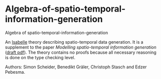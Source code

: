 # Algebra-of-spatio-temporal-information-generation
Algebra of spatio-temporal-information-generation


An [Isabelle](https://isabelle.in.tum.de/) theory describing spatio-temporal data generation. It is a supplement to the paper 
_Modelling spatio-temporal information generation_ ([draft pdf](http://geographicknowledge.de/pdf/generativealgebra.pdf)). 
The theory contains no proofs because all necessary reasoning is done on the type checking level.

Authors: Simon Scheider, Benedikt Gräler, Christoph Stasch and Edzer Pebesma.
